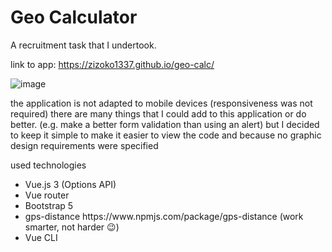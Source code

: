 # Geo Calculator

A recruitment task that I undertook.

link to app: https://zizoko1337.github.io/geo-calc/

![image](https://user-images.githubusercontent.com/95056942/201545274-688b17f9-b8fa-4bba-86e7-09acde757c61.png)

the application is not adapted to mobile devices (responsiveness was not required)
there are many things that I could add to this application or do better. (e.g. make a better form validation than using an alert) but I decided to keep it simple to make it easier to view the code and because no graphic design requirements were specified

used technologies
<ul>

<li>
Vue.js 3 (Options API)
</li>
<li>
Vue router
</li>
<li>
Bootstrap 5
</li>
<li>
gps-distance https://www.npmjs.com/package/gps-distance (work smarter, not harder 😉)
</li>
<li>
Vue CLI
</li>

</ul>
